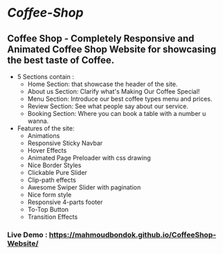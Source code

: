 # ***Coffee-Shop***
## **Coffee Shop - Completely Responsive and Animated Coffee Shop Website for showcasing the best taste of Coffee.**
- 5 Sections contain :
  - Home Section: that showcase the header of the site.
  - About us Section: Clarify what's Making Our Coffee Special!
  - Menu Section: Introduce our best coffee types menu and prices.
  - Review Section: See what people say about our service.
  - Booking Section: Where you can book a table with a number u wanna.
- Features of the site: 
  - Animations
  - Responsive Sticky Navbar
  - Hover Effects
  - Animated Page Preloader with css drawing
  - Nice Border Styles
  - Clickable Pure Slider
  - Clip-path effects
  - Awesome Swiper Slider with pagination
  - Nice form style
  - Responsive 4-parts footer
  - To-Top Button 
  - Transition Effects

### Live Demo : https://mahmoudbondok.github.io/CoffeeShop-Website/
